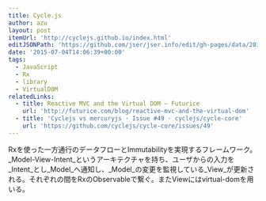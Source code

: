 ```yaml
---
title: Cycle.js
author: azu
layout: post
itemUrl: 'http://cyclejs.github.io/index.html'
editJSONPath: 'https://github.com/jser/jser.info/edit/gh-pages/data/2015/07/index.json'
date: '2015-07-04T14:06:39+00:00'
tags:
  - JavaScript
  - Rx
  - library
  - VirtualDOM
relatedLinks:
  - title: Reactive MVC and the Virtual DOM — Futurice
    url: 'http://futurice.com/blog/reactive-mvc-and-the-virtual-dom'
  - title: 'Cyclejs vs mercuryjs · Issue #49 · cyclejs/cycle-core'
    url: 'https://github.com/cyclejs/cycle-core/issues/49'
---
```

Rxを使った一方通行のデータフローとImmutabilityを実現するフレームワーク。_Model-View-Intent_というアーキテクチャを持ち、ユーザからの入力を_Intent_とし_Model_へ通知し、_Model_の変更を監視している_View_が更新される。それぞれの間をRxのObservableで繋ぐ。またViewにはvirtual-domを用いる。
